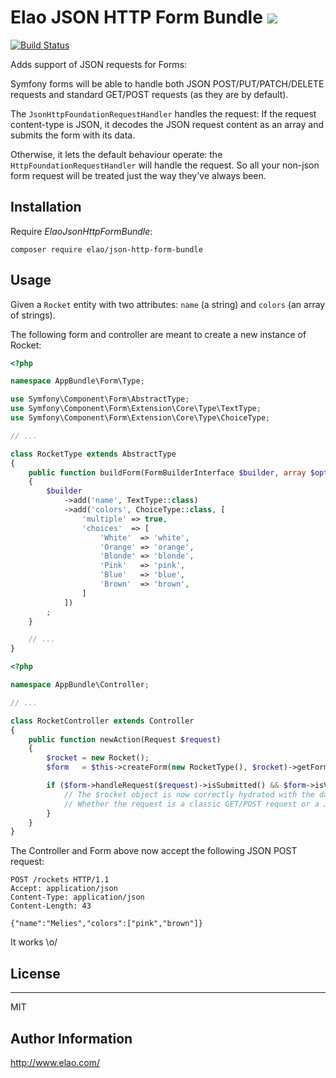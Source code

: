 # Elao JSON HTTP Form Bundle ![](https://img.shields.io/badge/Symfony-5.3-blue.svg)

[![Build Status](https://travis-ci.org/Elao/ElaoJsonHttpFormBundle.svg)](https://travis-ci.org/Elao/ElaoJsonHttpFormBundle)

Adds support of JSON requests for Forms:

Symfony forms will be able to handle both JSON POST/PUT/PATCH/DELETE requests and standard GET/POST requests (as they are by default).

The `JsonHttpFoundationRequestHandler` handles the request: If the request content-type is JSON, it decodes the JSON request content as an array and submits the form with its data.

Otherwise, it lets the default behaviour operate: the `HttpFoundationRequestHandler` will handle the request. So all your non-json form request will be treated just the way they've always been.

## Installation

Require _ElaoJsonHttpFormBundle_:

```shell
composer require elao/json-http-form-bundle
```

## Usage

Given a `Rocket` entity with two attributes: `name` (a string) and `colors` (an array of strings).

The following form and controller are meant to create a new instance of Rocket:

```php
<?php

namespace AppBundle\Form\Type;

use Symfony\Component\Form\AbstractType;
use Symfony\Component\Form\Extension\Core\Type\TextType;
use Symfony\Component\Form\Extension\Core\Type\ChoiceType;

// ...

class RocketType extends AbstractType
{
    public function buildForm(FormBuilderInterface $builder, array $options)
    {
        $builder
            ->add('name', TextType::class)
            ->add('colors', ChoiceType::class, [
                'multiple' => true,
                'choices'  => [
                    'White'  => 'white',
                    'Orange' => 'orange',
                    'Blonde' => 'blonde',
                    'Pink'   => 'pink',
                    'Blue'   => 'blue',
                    'Brown'  => 'brown',
                ]
            ])
        ;
    }

    // ...
}
```

```php
<?php

namespace AppBundle\Controller;

// ...

class RocketController extends Controller
{
    public function newAction(Request $request)
    {
        $rocket = new Rocket();
        $form   = $this->createForm(new RocketType(), $rocket)->getForm();

        if ($form->handleRequest($request)->isSubmitted() && $form->isValid()) {
            // The $rocket object is now correctly hydrated with the data from the form.
            // Whether the request is a classic GET/POST request or a JSON one.
        }
    }
}
```

The Controller and Form above now accept the following JSON POST request:

```http
POST /rockets HTTP/1.1
Accept: application/json
Content-Type: application/json
Content-Length: 43

{"name":"Melies","colors":["pink","brown"]}
```
It works \o/

## License
-------

MIT


Author Information
------------------

http://www.elao.com/
